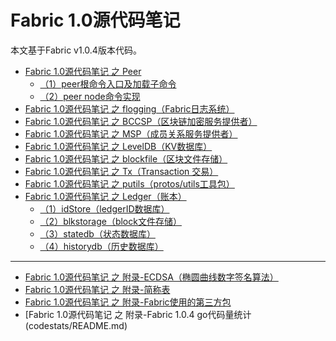 # Fabric 1.0源代码笔记

本文基于Fabric v1.0.4版本代码。

* [Fabric 1.0源代码笔记 之 Peer](peer/README.md)
	* [（1）peer根命令入口及加载子命令](peer/peer_main.md)
	* [（2）peer node命令实现](peer/peer_node.md)
* [Fabric 1.0源代码笔记 之 flogging（Fabric日志系统）](flogging/README.md)
* [Fabric 1.0源代码笔记 之 BCCSP（区块链加密服务提供者）](bccsp/README.md)
* [Fabric 1.0源代码笔记 之 MSP（成员关系服务提供者）](msp/README.md)
* [Fabric 1.0源代码笔记 之 LevelDB（KV数据库）](leveldb/README.md)
* [Fabric 1.0源代码笔记 之 blockfile（区块文件存储）](blockfile/README.md)
* [Fabric 1.0源代码笔记 之 Tx（Transaction 交易）](tx/README.md)
* [Fabric 1.0源代码笔记 之 putils（protos/utils工具包）](putils/README.md)
* [Fabric 1.0源代码笔记 之 Ledger（账本）](ledger/README.md)
	* [（1）idStore（ledgerID数据库）](ledger/idstore.md)
	* [（2）blkstorage（block文件存储）](ledger/blkstorage.md)
	* [（3）statedb（状态数据库）](ledger/statedb.md)
	* [（4）historydb（历史数据库）](ledger/historydb.md)
------
* [Fabric 1.0源代码笔记 之 附录-ECDSA（椭圆曲线数字签名算法）](ecdsa/README.md)
* [Fabric 1.0源代码笔记 之 附录-简称表](abbreviation/README.md)
* [Fabric 1.0源代码笔记 之 附录-Fabric使用的第三方包](third_party_packages/README.md)
* [Fabric 1.0源代码笔记 之 附录-Fabric 1.0.4 go代码量统计(codestats/README.md)

